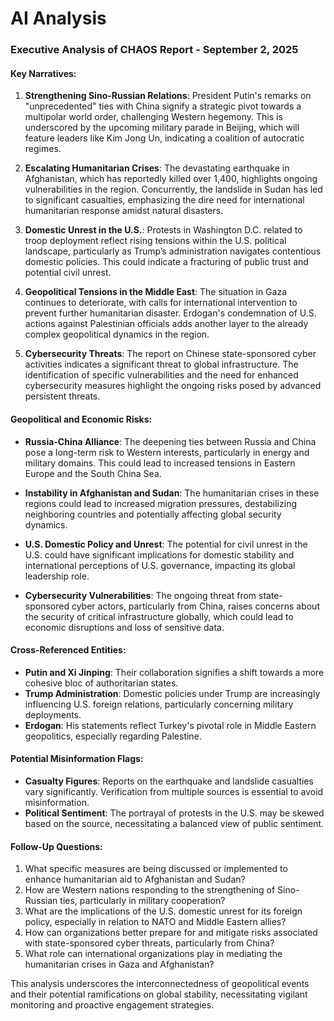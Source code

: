 # AI Analysis

### Executive Analysis of CHAOS Report - September 2, 2025

#### Key Narratives:
1. **Strengthening Sino-Russian Relations**: President Putin's remarks on "unprecedented" ties with China signify a strategic pivot towards a multipolar world order, challenging Western hegemony. This is underscored by the upcoming military parade in Beijing, which will feature leaders like Kim Jong Un, indicating a coalition of autocratic regimes.
   
2. **Escalating Humanitarian Crises**: The devastating earthquake in Afghanistan, which has reportedly killed over 1,400, highlights ongoing vulnerabilities in the region. Concurrently, the landslide in Sudan has led to significant casualties, emphasizing the dire need for international humanitarian response amidst natural disasters.

3. **Domestic Unrest in the U.S.**: Protests in Washington D.C. related to troop deployment reflect rising tensions within the U.S. political landscape, particularly as Trump’s administration navigates contentious domestic policies. This could indicate a fracturing of public trust and potential civil unrest.

4. **Geopolitical Tensions in the Middle East**: The situation in Gaza continues to deteriorate, with calls for international intervention to prevent further humanitarian disaster. Erdogan's condemnation of U.S. actions against Palestinian officials adds another layer to the already complex geopolitical dynamics in the region.

5. **Cybersecurity Threats**: The report on Chinese state-sponsored cyber activities indicates a significant threat to global infrastructure. The identification of specific vulnerabilities and the need for enhanced cybersecurity measures highlight the ongoing risks posed by advanced persistent threats.

#### Geopolitical and Economic Risks:
- **Russia-China Alliance**: The deepening ties between Russia and China pose a long-term risk to Western interests, particularly in energy and military domains. This could lead to increased tensions in Eastern Europe and the South China Sea.
  
- **Instability in Afghanistan and Sudan**: The humanitarian crises in these regions could lead to increased migration pressures, destabilizing neighboring countries and potentially affecting global security dynamics.

- **U.S. Domestic Policy and Unrest**: The potential for civil unrest in the U.S. could have significant implications for domestic stability and international perceptions of U.S. governance, impacting its global leadership role.

- **Cybersecurity Vulnerabilities**: The ongoing threat from state-sponsored cyber actors, particularly from China, raises concerns about the security of critical infrastructure globally, which could lead to economic disruptions and loss of sensitive data.

#### Cross-Referenced Entities:
- **Putin and Xi Jinping**: Their collaboration signifies a shift towards a more cohesive bloc of authoritarian states.
- **Trump Administration**: Domestic policies under Trump are increasingly influencing U.S. foreign relations, particularly concerning military deployments.
- **Erdogan**: His statements reflect Turkey's pivotal role in Middle Eastern geopolitics, especially regarding Palestine.

#### Potential Misinformation Flags:
- **Casualty Figures**: Reports on the earthquake and landslide casualties vary significantly. Verification from multiple sources is essential to avoid misinformation.
- **Political Sentiment**: The portrayal of protests in the U.S. may be skewed based on the source, necessitating a balanced view of public sentiment.

#### Follow-Up Questions:
1. What specific measures are being discussed or implemented to enhance humanitarian aid to Afghanistan and Sudan?
2. How are Western nations responding to the strengthening of Sino-Russian ties, particularly in military cooperation?
3. What are the implications of the U.S. domestic unrest for its foreign policy, especially in relation to NATO and Middle Eastern allies?
4. How can organizations better prepare for and mitigate risks associated with state-sponsored cyber threats, particularly from China?
5. What role can international organizations play in mediating the humanitarian crises in Gaza and Afghanistan? 

This analysis underscores the interconnectedness of geopolitical events and their potential ramifications on global stability, necessitating vigilant monitoring and proactive engagement strategies.
